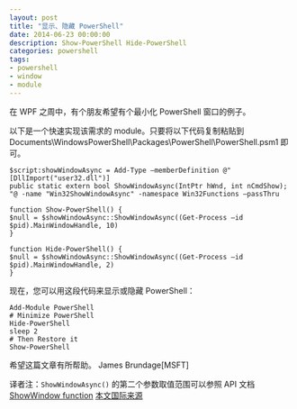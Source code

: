 ```yaml
---
layout: post
title: "显示、隐藏 PowerShell"
date: 2014-06-23 00:00:00
description: Show-PowerShell Hide-PowerShell
categories: powershell
tags:
- powershell
- window
- module
---
```

在 WPF 之周中，有个朋友希望有个最小化 PowerShell 窗口的例子。

以下是一个快速实现该需求的 module。只要将以下代码复制粘贴到 Documents\WindowsPowerShell\Packages\PowerShell\PowerShell.psm1 即可。

    $script:showWindowAsync = Add-Type –memberDefinition @"
    [DllImport("user32.dll")]
    public static extern bool ShowWindowAsync(IntPtr hWnd, int nCmdShow);
    "@ -name "Win32ShowWindowAsync" -namespace Win32Functions –passThru

    function Show-PowerShell() {
    $null = $showWindowAsync::ShowWindowAsync((Get-Process –id $pid).MainWindowHandle, 10)
    }

    function Hide-PowerShell() {
    $null = $showWindowAsync::ShowWindowAsync((Get-Process –id $pid).MainWindowHandle, 2)
    }

现在，您可以用这段代码来显示或隐藏 PowerShell：

    Add-Module PowerShell
    # Minimize PowerShell
    Hide-PowerShell
    sleep 2
    # Then Restore it
    Show-PowerShell

希望这篇文章有所帮助。
James Brundage[MSFT]

译者注：`ShowWindowAsync()` 的第二个参数取值范围可以参照 API 文档 [ShowWindow function](http://technet.microsoft.com/zh-cn/magazine/ms633548.aspx)
[本文国际来源](http://blogs.msdn.com/b/powershell/archive/2008/06/03/show-powershell-hide-powershell.aspx)
